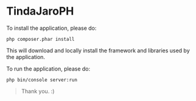 TindaJaroPH
===========

To install the application, please do:

    php composer.phar install

This will download and locally install the framework and libraries used by the application.

To run the application, please do:

    php bin/console server:run

> Thank you. :)
